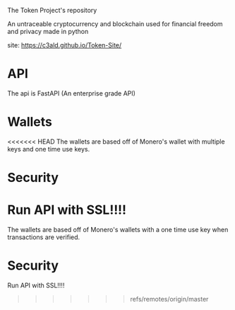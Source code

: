 The Token Project's repository

An untraceable cryptocurrency and blockchain used for financial freedom and privacy
made in python

site: https://c3ald.github.io/Token-Site/

# API
The api is FastAPI (An enterprise grade API)

# Wallets
<<<<<<< HEAD
The wallets are based off of Monero's wallet with multiple keys and one time use keys.

# Security
Run API with SSL!!!!
=======
The wallets are based off of Monero's wallets with a one time use key when transactions are verified.

# Security
Run API with SSL!!!!
>>>>>>> refs/remotes/origin/master
